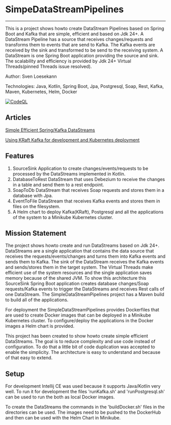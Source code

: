# SimpeDataStreamPipelines

---

This is a project shows howto create DataStream Pipelines based on Spring Boot and Kafka 
that are simple, efficient and based on Jdk 24+. A DataStream Pipeline has a source that
receives changes/requests and transforms them to events that are send to Kafka. The 
Kafka events are received by the sink and transformed to be send to the receiving
system. A DataStream is one Spring Boot application providing the source and sink.
The scalability and efficiency is provided by Jdk 24+ Virtual Threads(pinned Threads issue resolved).  

Author: Sven Loesekann

Technologies: Java, Kotlin, Spring Boot, Jpa, Postgresql, Soap, Rest, Kafka, Maven,
Kubernetes, Helm, Docker

[![CodeQL](https://github.com/Angular2Guy/SimpleDataStreamPipelines/actions/workflows/codeql.yml/badge.svg)](https://github.com/Angular2Guy/SimpleDataStreamPipelines/actions/workflows/codeql.yml)

## Articles

[Simple Efficient Spring/Kafka DataStreams](https://angular2guy.wordpress.com/2025/02/24/simple-efficient-spring-kafka-datastreams/)

[Using KRaft Kafka for development and Kubernetes deployment](https://angular2guy.wordpress.com/2024/08/17/using-kraft-kafka-for-development-and-kubernetes-deployment/)

## Features

1. SourceSink Application to create changes/events/requests to be processed by the DataStreams implemented in Kotlin.
2. DatabaseToRest DataStream that uses Debezium to receive the changes in a table and send them to a rest endpoint.
3. SoapToDb DataStream that receives Soap requests and stores them in a database with Jpa.
4. EventToFile DataStream that receives Kafka events and stores them in files on the filesystem.
5. A Helm chart to deploy Kafka(KRaft), Postgresql and all the applications of the system to a Minikube Kubernetes cluster.

## Mission Statement

The project shows howto create and run DataStreams based on Jdk 24+. DataStreams are 
a single application that contains the data source that receives the requests/events/changes 
and turns them into Kafka events and sends them to Kafka. The sink of the DataStream 
receives the Kafka events and sends/stores them in the target system. The Virtual Threads 
make efficient use of the system resources and the single application saves memory 
because of the shared JVM. To show this architecture this SourceSink Spring Boot application
creates database changes/Soap requests/Kafka events to trigger the DataStreams and receives 
Rest calls of one DataStream. The SimpleDataStreamPipelines project has a Maven build
to build all of the applications. 

For deployment the SimpleDataStreamPipelines provides Dockerfiles that are used to 
create Docker images that can be deployed in a Minikube Kubernetes cluster. To 
configure/deploy the applications in the Docker images a Helm chart is provided. 

This project has been created to show howto create simple efficient DataStreams. 
The goal is to reduce complexity and use code instead of configuration. To do that a 
little bit of code duplication was accepted to enable the simplicity. The architecture 
is easy to understand and because of that easy to extend. 

## Setup

For development Intellij CE was used because it supports Java/Kotlin very well. 
To run it for development the files 'runKafka.sh' and 'runPostgresql.sh' can be used 
to run the both as local Docker images. 

To create the DataStreams the commands in the 'buildDocker.sh' files in the directories
can be used. The images need to be pushed to the DockerHub and then can be used with the 
Helm Chart in Minikube.